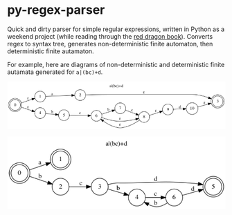 # py-regex-parser

Quick and dirty parser for simple regular expressions, written in Python as a weekend project (while reading through the [red dragon book](https://en.wikipedia.org/wiki/Compilers:_Principles,_Techniques,_and_Tools#First_edition)). Converts regex to syntax tree, generates non-deterministic finite automaton, then deterministic finite autamaton.

For example, here are diagrams of non-deterministic and deterministic finite autamata generated for `a|(bc)+d`.

![example non-deterministic finite automaton](nfa6.png)

![example deterministic finite automaton](dfa6.png)
